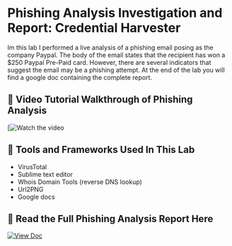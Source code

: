 # Phishing Analysis Investigation and Report: Credential Harvester
Im this lab I performed a live analysis of a phishing email posing as the company Paypal. The body of the email states that the recipient has won a $250 Paypal Pre-Paid card. However, there are several indicators that suggest the email may be a phishing attempt. At the end of the lab you will find a google doc containing the complete report.

## 🎥 Video Tutorial Walkthrough of Phishing Analysis
[![Watch the video](https://youtu.be/FdsJtNAgTmo)

## 🔧 Tools and Frameworks Used In This Lab
- VirusTotal
- Sublime text editor
- Whois Domain Tools (reverse DNS lookup)
- Url2PNG
- Google docs

## 📄 Read the Full Phishing Analysis Report Here

[![View Doc](https://img.shields.io/badge/View-Google_Doc-blue?logo=google-docs)](https://docs.google.com/document/d/1phLzY4G9HlwfJmkrt1wjC3CNjp_g6SCET5MArz-AmeM/edit?tab=t.pr5uoelnfs3p)
